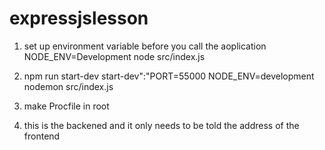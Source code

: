# expressjslesson

1. set up environment variable before you call the aoplication
NODE_ENV=Development node src/index.js

2. npm run start-dev
start-dev":"PORT=55000 NODE_ENV=development nodemon src/index.js

3. make Procfile in root

4. this is the backened and it only needs to be told the address of the frontend